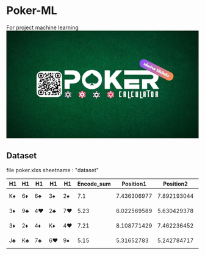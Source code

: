 # Poker-ML
 For project machine learning
 <img src="ui/Calculator.jpg" alt="Alt text" title="Optional title">

## Dataset
 file poker.xlxs sheetname : "dataset"

 H1 | H1 | H1 | H1 | H1 | Encode_sum | Position1 | Position2 | Rank |
----- | ----- | ----- | ----- | ----- | ----- | ----- | ----- | ----- |
K♠ | 6♦ | 6♣ | 3♠ | 2♠ | 7.1 | 7.436306977 | 7.892193044 | One pair |
3♦ | 9♣ | 4♥ | 2♣ | 7♥ | 5.23 | 6.022569589 | 5.630429378 | High card |
3♦ | 2♦ | 4♦ | K♦ | 4♥ | 7.21 | 8.108771429 | 7.462236452 | One pair |
J♣ | K♣ | 7♣ | 6♥ | 9♦ | 5.15 | 5.31652783 | 5.242784717 | High card |

